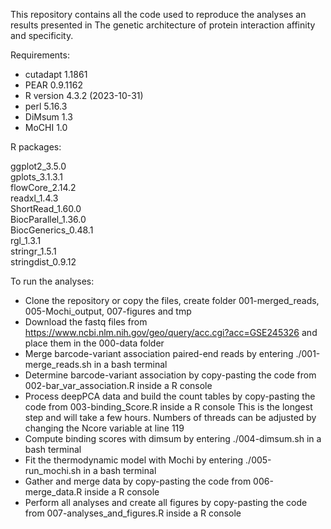 This repository contains all the code used to reproduce the analyses an results presented in The genetic architecture of protein interaction affinity and specificity.

Requirements:

- cutadapt 1.1861
- PEAR 0.9.1162
- R version 4.3.2 (2023-10-31)
- perl 5.16.3
- DiMsum 1.3
- MoCHI 1.0


R packages:

ggplot2_3.5.0               
gplots_3.1.3.1              
flowCore_2.14.2             
readxl_1.4.3                
ShortRead_1.60.0            
BiocParallel_1.36.0         
BiocGenerics_0.48.1         
rgl_1.3.1                   
stringr_1.5.1              
stringdist_0.9.12 


To run the analyses:

- Clone the repository or copy the files, create folder 001-merged_reads, 005-Mochi_output, 007-figures and tmp
- Download the fastq files from https://www.ncbi.nlm.nih.gov/geo/query/acc.cgi?acc=GSE245326 and place them in the 000-data folder
- Merge barcode-variant association paired-end reads by entering ./001-merge_reads.sh in a bash terminal
- Determine barcode-variant association by copy-pasting the code from 002-bar_var_association.R inside a R console
- Process deepPCA data and build the count tables by copy-pasting the code from 003-binding_Score.R inside a R console
	This is the longest step and will take a few hours. Numbers of threads can be adjusted by changing the Ncore variable at line 119
- Compute binding scores with dimsum by entering ./004-dimsum.sh in a bash terminal
- Fit the thermodynamic model with Mochi by entering ./005-run_mochi.sh in a bash terminal
- Gather and merge data by copy-pasting the code from 006-merge_data.R inside a R console
- Perform all analyses and create all figures by copy-pasting the code from 007-analyses_and_figures.R inside a R console


